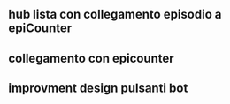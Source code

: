 ## hub lista con collegamento episodio a epiCounter
## collegamento con epicounter
## improvment design pulsanti bot

